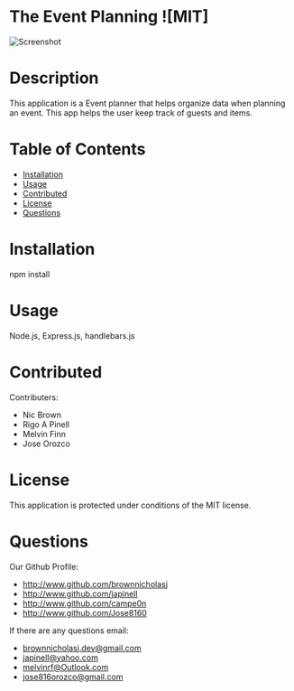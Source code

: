 # The Event Planning ![MIT]

![Screenshot](dashboard.png)

  # Description
   This application is a Event planner that helps organize data when planning an event. This app helps the user keep track of guests and items.
  # Table of Contents
  * [Installation](#installation)
  * [Usage](#usage)
  * [Contributed](#contributed)
  * [License](#license)
  * [Questions](#questions)
  # Installation  
  npm install
  # Usage
  Node.js, Express.js, handlebars.js
  # Contributed
  Contributers: 
  * Nic Brown 
  * Rigo A Pinell 
  * Melvin Finn
  * Jose Orozco 
  # License
  This application is protected under conditions of the MIT license.
  # Questions
  Our Github Profile: 
  * http://www.github.com/brownnicholasj
  * http://www.github.com/japinell
  * http://www.github.com/campe0n
  * http://www.github.com/Jose8160

  If there are any questions email: 
  
  * brownnicholasj.dev@gmail.com
  * japinell@yahoo.com
  * melvinrf@Outlook.com
  * jose816orozco@gmail.com


